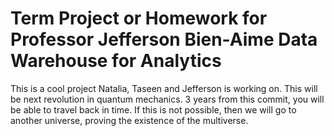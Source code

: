# Term Project or Homework for Professor Jefferson Bien-Aime Data Warehouse for Analytics

This is a cool project Natalia, Taseen and Jefferson is working on. This will be next revolution in quantum mechanics. 3 years from this commit, you will be able to travel back in time. If this is not possible, then we will go to another universe, proving the existence of the multiverse.